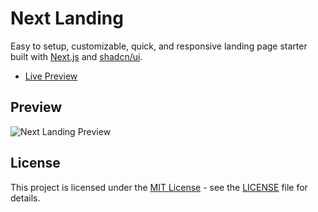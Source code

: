 # Next Landing

Easy to setup, customizable, quick, and responsive landing page starter built with [Next.js](https://nextjs.org) and [shadcn/ui](https://ui.shadcn.com).

- [Live Preview]( )

## Preview

![Next Landing Preview]()

## License

This project is licensed under the [MIT License](https://opensource.org/licenses/MIT) - see the [LICENSE](LICENSE) file for details.